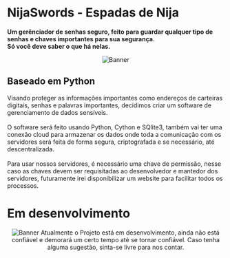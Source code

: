 # NijaSwords - Espadas de Nija
**Um gerênciador de senhas seguro, feito para guardar qualquer tipo de senhas e chaves importantes para sua segurança.<br>
Só você deve saber o que há nelas.**

<p align="center">
    <img src="https://raw.githubusercontent.com/cat-milk/Anime-Girls-Holding-Programming-Books/master/Python/Aharen_Reina_Holding_Python_Programming_Language.png" alt="Banner">
</p>


## Baseado em Python
Visando proteger as informações importantes como endereços de carteiras digitais, senhas e palavras importantes, decidimos criar um software de gerenciamento de dados sensíveis.<br><br>
O software será feito usando Python, Cython e SQlite3, também vai ter uma conexão cloud para armazenar os dados onde toda a comunicação com os servidores será feita de forma segura, criptografada e se necessário, até descentralizada.<br><br>
Para usar nossos servidores, é necessário uma chave de permissão, nesse caso as chaves devem ser requisitadas ao desenvolvedor e mantedor dos servidores, futuramente irei disponibilizar um website para facilitar todos os processos.


# Em desenvolvimento
<p align="center">
    <img src="https://static1.cbrimages.com/wordpress/wp-content/uploads/2017/09/Your-Name-feature.jpg" alt="Banner">
    Atualmente o Projeto está em desenvolvimento, ainda não está confiável e demorará um certo tempo até se tornar confiável. Caso tenha alguma sugestão, sinta-se livre para nos contar.
</p>
